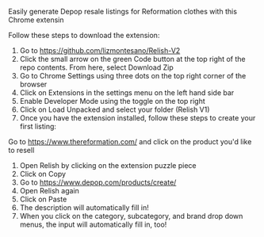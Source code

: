 Easily generate Depop resale listings for Reformation clothes with this Chrome extensin

Follow these steps to download the extension:

1. Go to https://github.com/lizmontesano/Relish-V2
2. Click the small arrow on the green Code button at the top right of the repo contents. From here, select Download Zip
3. Go to Chrome Settings using three dots on the top right corner of the browser
4. Click on Extensions in the settings menu on the left hand side bar
5. Enable Developer Mode using the toggle on the top right
6. Click on Load Unpacked and select your folder (Relish V1)
7. Once you have the extension installed, follow these steps to create your first listing:

Go to https://www.thereformation.com/ and click on the product you'd like to resell
1. Open Relish by clicking on the extension puzzle piece
2. Click on Copy
3. Go to https://www.depop.com/products/create/
4. Open Relish again
5. Click on Paste
6. The description will automatically fill in!
7. When you click on the category, subcategory, and brand drop down menus, the input will automatically fill in, too!
